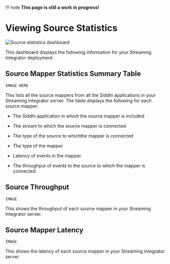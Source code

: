 !!! note
    **This page is still a work in progress!**
    
# Viewing Source Statistics

![Source statistics dashboard]({{base_path}}/assets/img/streaming/streaming-integrator-grafana-dashboard/source_statistics_dashboard.png)

This dashboard displays the following information for your Streaming Integrator deployment:

## Source Mapper Statistics Summary Table

```IMAGE HERE```

This lists all the source mappers from all the Siddhi applications in your Streaming Integrator server. The table displays the following for each source mapper:

- The Siddhi application in which the source mapper is included

- The stream to which the source mapper is connected

- The type of the source to whichthe mapper is connected

- The type of the mapper

- Latency of events in the mapper

- The throughput of events to the source to which the mapper is connected
   
## Source Throughput

```IMAGE```

This shows the throughput of each source mapper in your Streaming Integrator server.

## Source Mapper Latency

```IMAGE```

This shows the latency of each source mapper in your Streaming Integrator server.